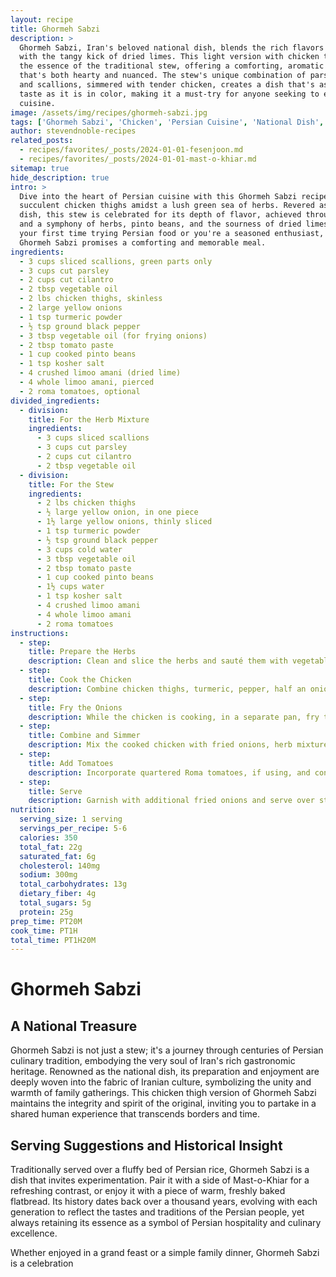 ```yaml
---
layout: recipe
title: Ghormeh Sabzi
description: >
  Ghormeh Sabzi, Iran's beloved national dish, blends the rich flavors of fresh herbs
  with the tangy kick of dried limes. This light version with chicken thighs maintains
  the essence of the traditional stew, offering a comforting, aromatic experience
  that's both hearty and nuanced. The stew's unique combination of parsley, cilantro,
  and scallions, simmered with tender chicken, creates a dish that's as vibrant in
  taste as it is in color, making it a must-try for anyone seeking to explore Persian
  cuisine.
image: /assets/img/recipes/ghormeh-sabzi.jpg
tags: ['Ghormeh Sabzi', 'Chicken', 'Persian Cuisine', 'National Dish', 'Dinner']
author: stevendnoble-recipes
related_posts:
  - recipes/favorites/_posts/2024-01-01-fesenjoon.md
  - recipes/favorites/_posts/2024-01-01-mast-o-khiar.md
sitemap: true
hide_description: true
intro: >
  Dive into the heart of Persian cuisine with this Ghormeh Sabzi recipe, featuring
  succulent chicken thighs amidst a lush green sea of herbs. Revered as Iran's national
  dish, this stew is celebrated for its depth of flavor, achieved through slow cooking
  and a symphony of herbs, pinto beans, and the sourness of dried limes. Whether it's
  your first time trying Persian food or you're a seasoned enthusiast, this version of
  Ghormeh Sabzi promises a comforting and memorable meal.
ingredients:
  - 3 cups sliced scallions, green parts only
  - 3 cups cut parsley
  - 2 cups cut cilantro
  - 2 tbsp vegetable oil
  - 2 lbs chicken thighs, skinless
  - 2 large yellow onions
  - 1 tsp turmeric powder
  - ½ tsp ground black pepper
  - 3 tbsp vegetable oil (for frying onions)
  - 2 tbsp tomato paste
  - 1 cup cooked pinto beans
  - 1 tsp kosher salt
  - 4 crushed limoo amani (dried lime)
  - 4 whole limoo amani, pierced
  - 2 roma tomatoes, optional
divided_ingredients:
  - division:
    title: For the Herb Mixture
    ingredients:
      - 3 cups sliced scallions
      - 3 cups cut parsley
      - 2 cups cut cilantro
      - 2 tbsp vegetable oil
  - division:
    title: For the Stew
    ingredients:
      - 2 lbs chicken thighs
      - ½ large yellow onion, in one piece
      - 1½ large yellow onions, thinly sliced
      - 1 tsp turmeric powder
      - ½ tsp ground black pepper
      - 3 cups cold water
      - 3 tbsp vegetable oil
      - 2 tbsp tomato paste
      - 1 cup cooked pinto beans
      - 1½ cups water
      - 1 tsp kosher salt
      - 4 crushed limoo amani
      - 4 whole limoo amani
      - 2 roma tomatoes
instructions:
  - step:
    title: Prepare the Herbs
    description: Clean and slice the herbs and sauté them with vegetable oil until they darken slightly, set aside.
  - step:
    title: Cook the Chicken
    description: Combine chicken thighs, turmeric, pepper, half an onion, and water in a pot. Cook until chicken is tender, about 25-35 minutes.
  - step:
    title: Fry the Onions
    description: While the chicken is cooking, in a separate pan, fry the sliced onions in the vegetable oil until they are crispy.
  - step:
    title: Combine and Simmer
    description: Mix the cooked chicken with fried onions, herb mixture, tomato paste, salt, whole and crushed dried limes, and pinto beans. Simmer until flavors meld and the sauce thickens.
  - step:
    title: Add Tomatoes
    description: Incorporate quartered Roma tomatoes, if using, and continue to simmer gently, preserving their shape.
  - step:
    title: Serve
    description: Garnish with additional fried onions and serve over steamed Persian rice for an authentic dining experience.
nutrition:
  serving_size: 1 serving
  servings_per_recipe: 5-6
  calories: 350
  total_fat: 22g
  saturated_fat: 6g
  cholesterol: 140mg
  sodium: 300mg
  total_carbohydrates: 13g
  dietary_fiber: 4g
  total_sugars: 5g
  protein: 25g
prep_time: PT20M
cook_time: PT1H
total_time: PT1H20M
---
```


# Ghormeh Sabzi

## A National Treasure

Ghormeh Sabzi is not just a stew; it's a journey through centuries of Persian culinary tradition, embodying the very soul of Iran's rich gastronomic heritage. Renowned as the national dish, its preparation and enjoyment are deeply woven into the fabric of Iranian culture, symbolizing the unity and warmth of family gatherings. This chicken thigh version of Ghormeh Sabzi maintains the integrity and spirit of the original, inviting you to partake in a shared human experience that transcends borders and time.

## Serving Suggestions and Historical Insight

Traditionally served over a fluffy bed of Persian rice, Ghormeh Sabzi is a dish that invites experimentation. Pair it with a side of Mast-o-Khiar for a refreshing contrast, or enjoy it with a piece of warm, freshly baked flatbread. Its history dates back over a thousand years, evolving with each generation to reflect the tastes and traditions of the Persian people, yet always retaining its essence as a symbol of Persian hospitality and culinary excellence.

Whether enjoyed in a grand feast or a simple family dinner, Ghormeh Sabzi is a celebration
